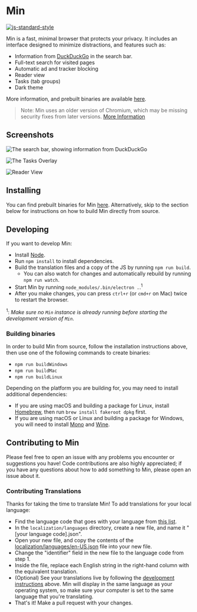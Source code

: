# Min

[![js-standard-style](https://cdn.rawgit.com/feross/standard/master/badge.svg)](https://github.com/feross/standard)

Min is a fast, minimal browser that protects your privacy. It includes an interface designed to minimize distractions, and features such as:

* Information from [DuckDuckGo](https://duckduckgo.com) in the search bar.
* Full-text search for visited pages
* Automatic ad and tracker blocking
* Reader view
* Tasks (tab groups)
* Dark theme

More information, and prebuilt binaries are available [here](https://minbrowser.github.io/min/).

> Note: Min uses an older version of Chromium, which may be missing security fixes from later versions. [More Information](https://github.com/minbrowser/min/issues/440#issuecomment-338080554)

## Screenshots

![The search bar, showing information from DuckDuckGo](http://minbrowser.github.io/min/tour/img/searchbar_duckduckgo_answers.png)

![The Tasks Overlay](http://minbrowser.github.io/min/tour/img/tasks.png)

![Reader View](https://user-images.githubusercontent.com/10314059/53312382-67ca7d80-387a-11e9-9ccc-88ac592c9b1c.png)

## Installing

You can find prebuilt binaries for Min [here](https://github.com/minbrowser/min/releases). Alternatively, skip to the section below for instructions on how to build Min directly from source.

## Developing

If you want to develop Min:

* Install [Node](https://nodejs.org).
* Run `npm install` to install dependencies.
* Build the translation files and a copy of the JS by running `npm run build`.
  * You can also watch for changes and automatically rebuild by running `npm run watch`.
* Start Min by running `node_modules/.bin/electron .`.<sup>1</sup>
* After you make changes, you can press `ctrl+r` (or `cmd+r` on Mac) twice to restart the browser.

<sup>1</sup>: _Make sure no `Min` instance is already running before starting the development version of `Min`._<br>

### Building binaries

In order to build Min from source, follow the installation instructions above, then use one of the following commands to create binaries:
* ```npm run buildWindows```
* ```npm run buildMac```
* ```npm run buildLinux```

Depending on the platform you are building for, you may need to install additional dependencies:
* If you are using macOS and building a package for Linux, install [Homebrew](http://brew.sh), then run `brew install fakeroot dpkg` first.
* If you are using macOS or Linux and building a package for Windows, you will need to install [Mono](https://www.mono-project.com/) and [Wine](https://www.winehq.org/).

## Contributing to Min

Please feel free to open an issue with any problems you encounter or suggestions you have! Code contributions are also highly appreciated; if you have any questions about how to add something to Min, please open an issue about it.

### Contributing Translations

Thanks for taking the time to translate Min! To add translations for your local language:

* Find the language code that goes with your language from [this list](https://electron.atom.io/docs/api/locales/#locales).
* In the `localization/languages` directory, create a new file, and name it "[your language code].json".
* Open your new file, and copy the contents of the <a href="https://github.com/minbrowser/min/blob/master/localization/languages/en-US.json">localization/languages/en-US.json</a> file into your new file.
* Change the "identifier" field in the new file to the language code from step 1.
* Inside the file, replace each English string in the right-hand column with the equivalent translation.
* (Optional) See your translations live by following the [development instructions](#installing) above. Min will display in the same language as your operating system, so make sure your computer is set to the same language that you're translating.
* That's it! Make a pull request with your changes.
